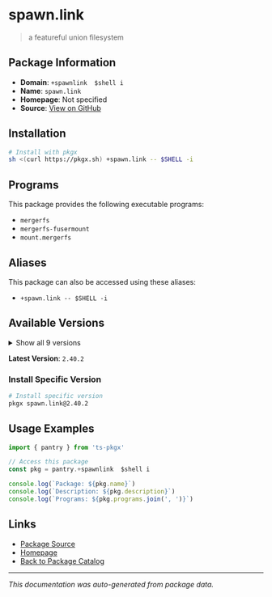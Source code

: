 # spawn.link

> a featureful union filesystem

## Package Information

- **Domain**: `+spawnlink  $shell i`
- **Name**: `spawn.link`
- **Homepage**: Not specified
- **Source**: [View on GitHub](https://github.com/pkgxdev/pantry/tree/main/projects/spawn.link/package.yml)

## Installation

```bash
# Install with pkgx
sh <(curl https://pkgx.sh) +spawn.link -- $SHELL -i
```

## Programs

This package provides the following executable programs:

- `mergerfs`
- `mergerfs-fusermount`
- `mount.mergerfs`

## Aliases

This package can also be accessed using these aliases:

- `+spawn.link -- $SHELL -i`

## Available Versions

<details>
<summary>Show all 9 versions</summary>

- `2.40.2`, `2.40.1`, `2.40.0`, `2.39.0`, `2.38.0`
- `2.37.1`, `2.37.0`, `2.36.0`, `2.35.1`

</details>

**Latest Version**: `2.40.2`

### Install Specific Version

```bash
# Install specific version
pkgx spawn.link@2.40.2
```

## Usage Examples

```typescript
import { pantry } from 'ts-pkgx'

// Access this package
const pkg = pantry.+spawnlink  $shell i

console.log(`Package: ${pkg.name}`)
console.log(`Description: ${pkg.description}`)
console.log(`Programs: ${pkg.programs.join(', ')}`)
```

## Links

- [Package Source](https://github.com/pkgxdev/pantry/tree/main/projects/spawn.link/package.yml)
- [Homepage](#)
- [Back to Package Catalog](../package-catalog.md)

---

*This documentation was auto-generated from package data.*
